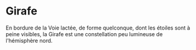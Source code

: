 Girafe
======

En bordure de la Voie lactée, de forme quelconque, dont les étoiles sont à peine visibles, la Girafe est une constellation peu lumineuse de l'hémisphère nord.
